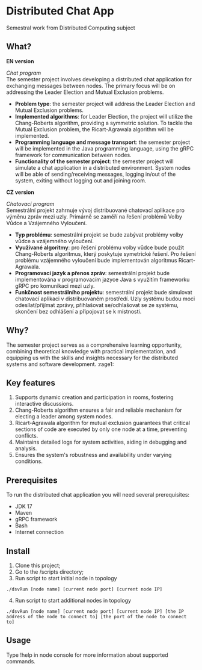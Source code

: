 # Distributed Chat App

Semestral work from Distributed Computing subject
## What?

**EN version**

*Chat program* </br>
The semester project involves developing a distributed chat application for exchanging messages between nodes. The primary focus will be on addressing the Leader Election and Mutual Exclusion problems.

- **Problem type**: the semester project will address the Leader Election and Mutual Exclusion problems.
- **Implemented algorithms**: for Leader Election, the project will utilize the Chang-Roberts algorithm, providing a symmetric solution. To tackle the Mutual Exclusion problem, the Ricart-Agrawala algorithm will be implemented.
- **Programming language and message transport**: the semester project will be implemented in the Java programming language, using the gRPC framework for communication between nodes.
- **Functionality of the semester project**: the semester project will simulate a chat application in a distributed environment. System nodes will be able of sending/receiving messages, logging in/out of the system, exiting without logging out and joining room.

**CZ version**

*Chatovací program* </br>
Semestrální projekt zahrnuje vývoj distribuované chatovací aplikace pro výměnu zpráv mezi uzly. Primárně se zaměří na řešení problémů Volby Vůdce a Vzájemného Vyloučení.

- **Typ problému**: semestrální projekt se bude zabývat problémy volby vůdce a vzájemného vyloučení.
- **Využívané algoritmy**: pro řešení problému volby vůdce bude použit Chang-Roberts algoritmus, který poskytuje symetrické řešení. Pro řešení problému vzájemného vyloučení bude implementován algoritmus Ricart-Agrawala.
- **Programovací jazyk a přenos zpráv**: semestrální projekt bude implementována v programovacím jazyce Java s využitím frameworku gRPC pro komunikaci mezi uzly.
- **Funkčnost semestrálního projektu**: semestrální projekt bude simulovat chatovací aplikaci v distribuovaném prostředí. Uzly systému budou moci odesílat/přijímat zprávy, přihlašovat se/odhlašovat se ze systému, skončení bez odhlášení a připojovat se k místnosti.

## Why?

The semester project serves as a comprehensive learning opportunity, combining theoretical knowledge with practical implementation, and equipping us with the skills and insights necessary for the distributed systems and software development. :rage1:

## Key features

1. Supports dynamic creation and participation in rooms, fostering interactive discussions.
2. Chang-Roberts algorithm ensures a fair and reliable mechanism for electing a leader among system nodes.
3. Ricart-Agrawala algorithm for mutual exclusion guarantees that critical sections of code are executed by only one node at a time, preventing conflicts.
4. Maintains detailed logs for system activities, aiding in debugging and analysis.
5. Ensures the system's robustness and availability under varying conditions.

## Prerequisites
To run the distributed chat application you will need several prerequisites:
- JDK 17
- Maven
- gRPC framework
- Bash
- Internet connection

## Install
1. Clone this project;
2. Go to the /scripts directory;
3. Run script to start initial node in topology
```
./dsvRun [node name] [current node port] [current node IP]
```
4. Run script to start additional nodes in topology
```
./dsvRun [node name] [current node port] [current node IP] [the IP address of the node to connect to] [the port of the node to connect to]
```

## Usage
Type !help in node console for more information about supported commands.
